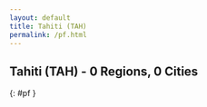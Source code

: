 ```yaml
---
layout: default
title: Tahiti (TAH)
permalink: /pf.html
---
```



## Tahiti (TAH) - 0 Regions, 0 Cities
{: #pf }






 
